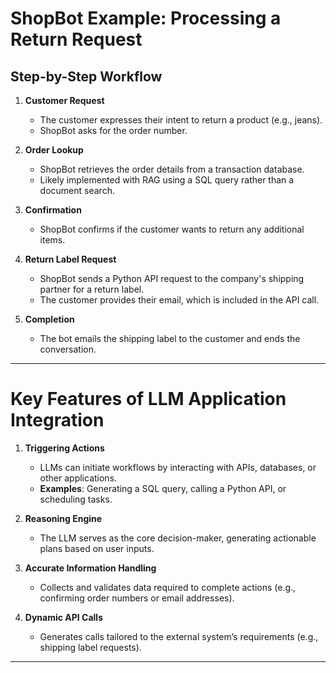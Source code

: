 # ShopBot Example: Processing a Return Request

## Step-by-Step Workflow

1. **Customer Request**
   - The customer expresses their intent to return a product (e.g., jeans).
   - ShopBot asks for the order number.

2. **Order Lookup**
   - ShopBot retrieves the order details from a transaction database.
   - Likely implemented with RAG using a SQL query rather than a document search.

3. **Confirmation**
   - ShopBot confirms if the customer wants to return any additional items.

4. **Return Label Request**
   - ShopBot sends a Python API request to the company's shipping partner for a return label.
   - The customer provides their email, which is included in the API call.

5. **Completion**
   - The bot emails the shipping label to the customer and ends the conversation.

---

# Key Features of LLM Application Integration

1. **Triggering Actions**
   - LLMs can initiate workflows by interacting with APIs, databases, or other applications.
   - **Examples**: Generating a SQL query, calling a Python API, or scheduling tasks.

2. **Reasoning Engine**
   - The LLM serves as the core decision-maker, generating actionable plans based on user inputs.

3. **Accurate Information Handling**
   - Collects and validates data required to complete actions (e.g., confirming order numbers or email addresses).

4. **Dynamic API Calls**
   - Generates calls tailored to the external system’s requirements (e.g., shipping label requests).

---